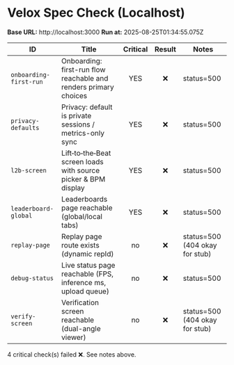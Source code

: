 # Velox Spec Check (Localhost)

**Base URL:** http://localhost:3000
**Run at:** 2025-08-25T01:34:55.075Z

| ID | Title | Critical | Result | Notes |
| --- | --- | :--: | :--: | --- |
| `onboarding-first-run` | Onboarding: first-run flow reachable and renders primary choices | YES | ❌ | status=500 |
| `privacy-defaults` | Privacy: default is private sessions / metrics-only sync | YES | ❌ | status=500 |
| `l2b-screen` | Lift‑to‑the‑Beat screen loads with source picker & BPM display | YES | ❌ | status=500 |
| `leaderboard-global` | Leaderboards page reachable (global/local tabs) | YES | ❌ | status=500 |
| `replay-page` | Replay page route exists (dynamic repId) | no | ❌ | status=500 (404 okay for stub) |
| `debug-status` | Live status page reachable (FPS, inference ms, upload queue) | no | ❌ | status=500 |
| `verify-screen` | Verification screen reachable (dual-angle viewer) | no | ❌ | status=500 (404 okay for stub) |

4 critical check(s) failed ❌. See notes above.
